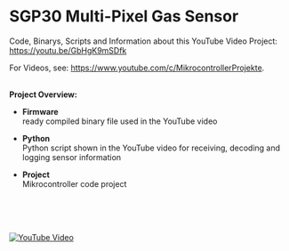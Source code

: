 # SGP30 Multi-Pixel Gas Sensor

Code, Binarys, Scripts and Information about this YouTube Video Project:
<https://youtu.be/GbHgK9mSDfk>

For Videos, see: <https://www.youtube.com/c/MikrocontrollerProjekte>.

<br>**Project Overview:**

* **Firmware**
<br>ready compiled binary file used in the YouTube video

* **Python**
<br>Python script shown in the YouTube video for receiving, decoding and logging sensor information

* **Project**
<br>Mikrocontroller code project

<br>
<br>
<br>

[![YouTube Video](http://img.youtube.com/vi/GbHgK9mSDfk/0.jpg)](http://www.youtube.com/watch?v=GbHgK9mSDfk "STM32 Air Quality Sensor SGP30")
